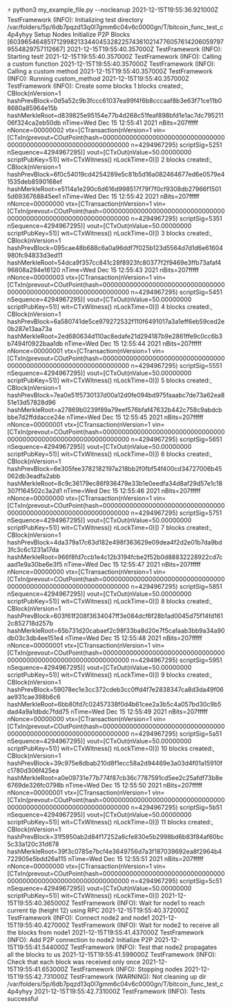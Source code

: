 ⚡ python3 my_example_file.py --nocleanup
2021-12-15T19:55:36.921000Z TestFramework (INFO): Initializing test directory /var/folders/5p/6db7pqzd13q0l7gmm6c04v6c0000gn/T/bitcoin_func_test_c4p4yhyy
Setup Nodes
Initialize P2P
Blocks
 [6039654648517129982133440453282257436102147760576142060597979554829757112667]
2021-12-15T19:55:40.357000Z TestFramework (INFO): Starting test!
2021-12-15T19:55:40.357000Z TestFramework (INFO): Calling a custom function
2021-12-15T19:55:40.357000Z TestFramework (INFO): Calling a custom method
2021-12-15T19:55:40.357000Z TestFramework (INFO): Running custom_method
2021-12-15T19:55:40.357000Z TestFramework (INFO): Create some blocks
1 blocks created:,
 CBlock(nVersion=1 hashPrevBlock=0d5a52c9b3fccc61037ea99f4f6b8cccaaf8b3e63f71ce11b08680a85964e15b hashMerkleRoot=d839825e95154e77b4d268c51feaf898bfd1e1ac7dc79521106f324ca2eb50db nTime=Wed Dec 15 12:55:41 2021 nBits=207fffff nNonce=00000002 vtx=[CTransaction(nVersion=1 vin=[CTxIn(prevout=COutPoint(hash=0000000000000000000000000000000000000000000000000000000000000000 n=4294967295) scriptSig=5251 nSequence=4294967295)] vout=[CTxOut(nValue=50.00000000 scriptPubKey=51)] wit=CTxWitness() nLockTime=0)])
2 blocks created:,
 CBlock(nVersion=1 hashPrevBlock=6f0c54019cd4254289e5c81b5d16a082464677ed6e0579e41535deb8590168ef hashMerkleRoot=e5114a1e290c6d616d998517f79f7f0cf9308db27966f15015d6936768845ee1 nTime=Wed Dec 15 12:55:42 2021 nBits=207fffff nNonce=00000000 vtx=[CTransaction(nVersion=1 vin=[CTxIn(prevout=COutPoint(hash=0000000000000000000000000000000000000000000000000000000000000000 n=4294967295) scriptSig=5351 nSequence=4294967295)] vout=[CTxOut(nValue=50.00000000 scriptPubKey=51)] wit=CTxWitness() nLockTime=0)])
3 blocks created:,
 CBlock(nVersion=1 hashPrevBlock=095cae48b688c6a0a96ddf7f025b123d5564d7d1d6e61604980fc94833d3ed11 hashMerkleRoot=54dca9f357cc841c28f8923fc80377f2f9469e3ffb73afaf496808a294e16120 nTime=Wed Dec 15 12:55:43 2021 nBits=207fffff nNonce=00000003 vtx=[CTransaction(nVersion=1 vin=[CTxIn(prevout=COutPoint(hash=0000000000000000000000000000000000000000000000000000000000000000 n=4294967295) scriptSig=5451 nSequence=4294967295)] vout=[CTxOut(nValue=50.00000000 scriptPubKey=51)] wit=CTxWitness() nLockTime=0)])
4 blocks created:,
 CBlock(nVersion=1 hashPrevBlock=6a580741de5ce979272532f110f6491017a3a1eff6eb59ced2e0b287e13aa73a hashMerkleRoot=2ed680634d110ac8edafe21d294187b9e2861ffe9c0cc6b3b7494f0922baa1db nTime=Wed Dec 15 12:55:44 2021 nBits=207fffff nNonce=00000001 vtx=[CTransaction(nVersion=1 vin=[CTxIn(prevout=COutPoint(hash=0000000000000000000000000000000000000000000000000000000000000000 n=4294967295) scriptSig=5551 nSequence=4294967295)] vout=[CTxOut(nValue=50.00000000 scriptPubKey=51)] wit=CTxWitness() nLockTime=0)])
5 blocks created:,
 CBlock(nVersion=1 hashPrevBlock=7ea0e51f5730137d00a12d0fe094bd975faaabc7de73a62ea851e13d57828d96 hashMerkleRoot=a27869b0239f89a79eef576bfaf47632b442c758c9abdcbbbe7d2ffddacce24e nTime=Wed Dec 15 12:55:45 2021 nBits=207fffff nNonce=00000001 vtx=[CTransaction(nVersion=1 vin=[CTxIn(prevout=COutPoint(hash=0000000000000000000000000000000000000000000000000000000000000000 n=4294967295) scriptSig=5651 nSequence=4294967295)] vout=[CTxOut(nValue=50.00000000 scriptPubKey=51)] wit=CTxWitness() nLockTime=0)])
6 blocks created:,
 CBlock(nVersion=1 hashPrevBlock=6e305fee3782182197a218bb2f0fbf54f400cd34727006b45062db3eadfa2abb hashMerkleRoot=8c9c36179ec86f936479e33b1e0eedfa34d8af29d57e1c18307f164502c3a2d1 nTime=Wed Dec 15 12:55:46 2021 nBits=207fffff nNonce=00000000 vtx=[CTransaction(nVersion=1 vin=[CTxIn(prevout=COutPoint(hash=0000000000000000000000000000000000000000000000000000000000000000 n=4294967295) scriptSig=5751 nSequence=4294967295)] vout=[CTxOut(nValue=50.00000000 scriptPubKey=51)] wit=CTxWitness() nLockTime=0)])
7 blocks created:,
 CBlock(nVersion=1 hashPrevBlock=4da379a17c63d182e498f363629e09dea4f2d2e01b7da9bd3fc3c6c1231a17da hashMerkleRoot=966f8fd7ccb1e4c12b3194fcbe2f52b0d88832228922cd7caad1e9a30be6e3f5 nTime=Wed Dec 15 12:55:47 2021 nBits=207fffff nNonce=00000000 vtx=[CTransaction(nVersion=1 vin=[CTxIn(prevout=COutPoint(hash=0000000000000000000000000000000000000000000000000000000000000000 n=4294967295) scriptSig=5851 nSequence=4294967295)] vout=[CTxOut(nValue=50.00000000 scriptPubKey=51)] wit=CTxWitness() nLockTime=0)])
8 blocks created:,
 CBlock(nVersion=1 hashPrevBlock=603f61f208f3634047ff3e084dcf6f28b1ad0045d75f14fd1612c852718d257b hashMerkleRoot=65b731d20cabaef2c98f33ba8d20e7f5cafaab3bb9a34a90db03c3db4ee151e4 nTime=Wed Dec 15 12:55:48 2021 nBits=207fffff nNonce=00000001 vtx=[CTransaction(nVersion=1 vin=[CTxIn(prevout=COutPoint(hash=0000000000000000000000000000000000000000000000000000000000000000 n=4294967295) scriptSig=5951 nSequence=4294967295)] vout=[CTxOut(nValue=50.00000000 scriptPubKey=51)] wit=CTxWitness() nLockTime=0)])
9 blocks created:,
 CBlock(nVersion=1 hashPrevBlock=59078ec1e3cc372cdeb3cc0ffd4f7e2838347ca8d3da49f06ae931cae398b6c6 hashMerkleRoot=6bb80fd7c02457338f0d4b61cee2a3b5c4a057bd30c9b5dad4a9a1dbdc7fdd75 nTime=Wed Dec 15 12:55:49 2021 nBits=207fffff nNonce=00000000 vtx=[CTransaction(nVersion=1 vin=[CTxIn(prevout=COutPoint(hash=0000000000000000000000000000000000000000000000000000000000000000 n=4294967295) scriptSig=5a51 nSequence=4294967295)] vout=[CTxOut(nValue=50.00000000 scriptPubKey=51)] wit=CTxWitness() nLockTime=0)])
10 blocks created:,
 CBlock(nVersion=1 hashPrevBlock=39c975e8dbab210d8f1ecc58a2d94469e3a03d4f01a15910fc1780d306f425ea hashMerkleRoot=a0e09731e77b774f87cb36c7787591cd5ee2c25afdf73b8e6769de326fc0798b nTime=Wed Dec 15 12:55:50 2021 nBits=207fffff nNonce=00000001 vtx=[CTransaction(nVersion=1 vin=[CTxIn(prevout=COutPoint(hash=0000000000000000000000000000000000000000000000000000000000000000 n=4294967295) scriptSig=5b51 nSequence=4294967295)] vout=[CTxOut(nValue=50.00000000 scriptPubKey=51)] wit=CTxWitness() nLockTime=0)])
11 blocks created:,
 CBlock(nVersion=1 hashPrevBlock=31f5950ab2d84f17252a6cfe830e5b2998bd6b83f84af60bc5c33a120c31d678 hashMerkleRoot=39f3c0785e7bcf4e3649756d7a3f187039692ea8f2964b4722905e5bdd26a115 nTime=Wed Dec 15 12:55:51 2021 nBits=207fffff nNonce=00000000 vtx=[CTransaction(nVersion=1 vin=[CTxIn(prevout=COutPoint(hash=0000000000000000000000000000000000000000000000000000000000000000 n=4294967295) scriptSig=5c51 nSequence=4294967295)] vout=[CTxOut(nValue=50.00000000 scriptPubKey=51)] wit=CTxWitness() nLockTime=0)])
2021-12-15T19:55:40.365000Z TestFramework (INFO): Wait for node1 to reach current tip (height 12) using RPC
2021-12-15T19:55:40.372000Z TestFramework (INFO): Connect node2 and node1
2021-12-15T19:55:40.427000Z TestFramework (INFO): Wait for node2 to receive all the blocks from node1
2021-12-15T19:55:41.437000Z TestFramework (INFO): Add P2P connection to node2
Initialize P2P
2021-12-15T19:55:41.544000Z TestFramework (INFO): Test that node2 propagates all the blocks to us
2021-12-15T19:55:41.599000Z TestFramework (INFO): Check that each block was received only once
2021-12-15T19:55:41.653000Z TestFramework (INFO): Stopping nodes
2021-12-15T19:55:42.731000Z TestFramework (WARNING): Not cleaning up dir /var/folders/5p/6db7pqzd13q0l7gmm6c04v6c0000gn/T/bitcoin_func_test_c4p4yhyy
2021-12-15T19:55:42.731000Z TestFramework (INFO): Tests successful


